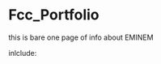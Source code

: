 # Fcc_Portfolio
this is bare one page of info about EMINEM



inlclude:
<head>
    <link rel="stylesheet" href="style.css">
</head>
